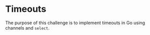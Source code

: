 # Timeouts

The purpose of this challenge is to implement timeouts in Go using channels and `select`.
